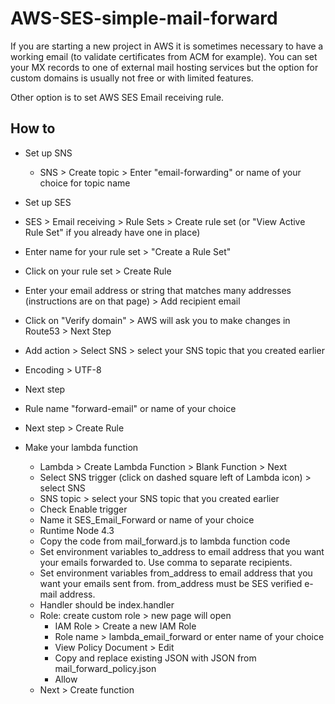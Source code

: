# AWS-SES-simple-mail-forward

If you are starting a new project in AWS it is sometimes necessary to have a working email (to validate certificates from ACM for example). You can set your MX records to one of external mail hosting services but the option for custom domains is usually not free or with limited features. 

Other option is to set AWS SES Email receiving rule. 

## How to 
* Set up SNS
  * SNS > Create topic > Enter "email-forwarding" or name of your choice for topic name
  
* Set up SES
 * SES > Email receiving > Rule Sets > Create rule set (or "View Active Rule Set" if you already have one in place)
 * Enter name for your rule set > "Create a Rule Set"
 * Click on your rule set > Create Rule 
 * Enter your email address or string that matches many addresses (instructions are on that page) > Add recipient email
 * Click on "Verify domain" > AWS will ask you to make changes in Route53 > Next Step
 * Add action > Select SNS > select your SNS topic that you created earlier
 * Encoding > UTF-8
 * Next step
 * Rule name "forward-email" or name of your choice
 * Next step > Create Rule
 
* Make your lambda function
  * Lambda > Create Lambda Function > Blank Function > Next
  * Select SNS trigger (click on dashed square left of Lambda icon) > select SNS
  * SNS topic > select your SNS topic that you created earlier
  * Check Enable trigger
  * Name it SES_Email_Forward or name of your choice
  * Runtime Node 4.3
  * Copy the code from mail_forward.js to lambda function code
  * Set environment variables to_address to email address that you want your emails forwarded to. Use comma to separate recipients.
  * Set environment variables from_address to email address that you want your emails sent from. from_address must be SES verified e-mail address.
  * Handler should be index.handler
  * Role: create custom role > new page will open
    * IAM Role > Create a new IAM Role
    * Role name > lambda_email_forward or enter name of your choice
    * View Policy Document > Edit
    * Copy and replace existing JSON with JSON from mail_forward_policy.json
    * Allow
  * Next > Create function
  
